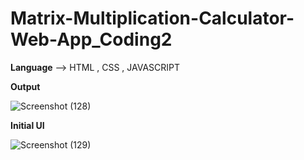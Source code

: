 # Matrix-Multiplication-Calculator-Web-App_Coding2


**Language** --> HTML , CSS , JAVASCRIPT

 **Output**
 
 ![Screenshot (128)](https://github.com/VartikaB/Matrix-Multiplication-Calculator-Web-App_Coding2/assets/81951781/edf8a3f3-a5f6-4f43-ade1-8dd956896134)

 **Initial UI**

 ![Screenshot (129)](https://github.com/VartikaB/Matrix-Multiplication-Calculator-Web-App_Coding2/assets/81951781/bc4df0f1-0e7a-46ba-bcfb-328f992f08b0)
